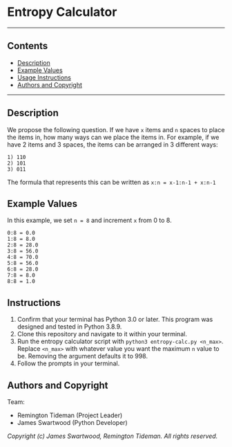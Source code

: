 # Entropy Calculator

---

## Contents
- <a href="#description">Description</a>
- <a href="#example">Example Values</a>
- <a href="#instructions">Usage Instructions</a>
- <a href="#credits">Authors and Copyright</a>

---

<section id="description">

## Description

We propose the following question. If we have `x` items and `n` spaces to place the items in, how many ways can we place the items in. For example, if we have 2 items and 3 spaces, the items can be arranged in 3 different ways:
```
1) 110
2) 101
3) 011
```
The formula that represents this can be written as `x:n = x-1:n-1 + x:n-1`

<section id="example">

## Example Values
In this example, we set `n = 8` and increment `x` from 0 to 8.
```
0:8 = 0.0
1:8 = 8.0
2:8 = 28.0
3:8 = 56.0
4:8 = 70.0
5:8 = 56.0
6:8 = 28.0
7:8 = 8.0
8:8 = 1.0
```

<section id="instructions">

## Instructions

1. Confirm that your terminal has Python 3.0 or later. This program was designed and tested in Python 3.8.9.
2. Clone this repository and navigate to it within your terminal.
3. Run the entropy calculator script with `python3 entropy-calc.py <n_max>`. Replace `<n_max>` with whatever value you want the maximum `n` value to be. Removing the argument defaults it to 998.
4. Follow the prompts in your terminal.

<section id="credits">

## Authors and Copyright

Team:
- Remington Tideman (Project Leader)
- James Swartwood (Python Developer)

_Copyright (c) James Swartwood, Remington Tideman. All rights reserved._